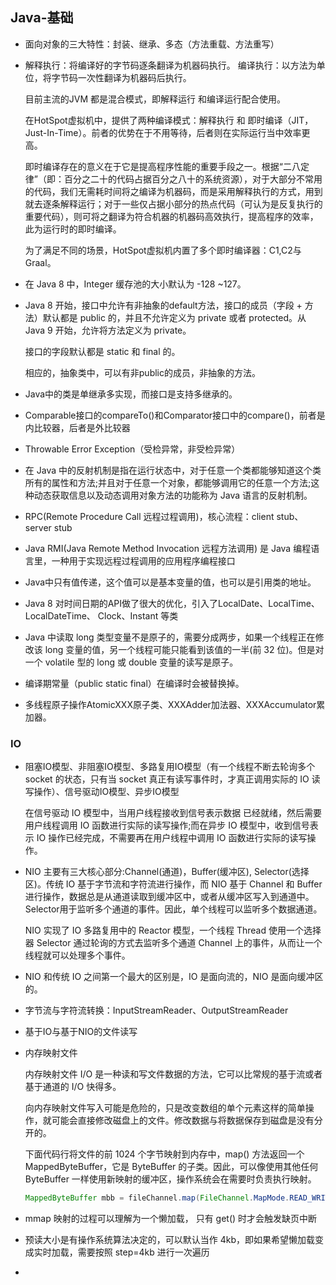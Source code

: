 ## Java-基础

- 面向对象的三大特性：封装、继承、多态（方法重载、方法重写）

- 解释执行：将编译好的字节码逐条翻译为机器码执行。
  编译执行：以方法为单位，将字节码一次性翻译为机器码后执行。

  目前主流的JVM 都是混合模式，即解释运行 和编译运行配合使用。

  在HotSpot虚拟机中，提供了两种编译模式：解释执行 和 即时编译（JIT，Just-In-Time）。前者的优势在于不用等待，后者则在实际运行当中效率更高。

  即时编译存在的意义在于它是提高程序性能的重要手段之一。根据“二八定律”（即：百分之二十的代码占据百分之八十的系统资源），对于大部分不常用的代码，我们无需耗时间将之编译为机器码，而是采用解释执行的方式，用到就去逐条解释运行；对于一些仅占据小部分的热点代码（可认为是反复执行的重要代码），则可将之翻译为符合机器的机器码高效执行，提高程序的效率，此为运行时的即时编译。

  为了满足不同的场景，HotSpot虚拟机内置了多个即时编译器：C1,C2与Graal。

- 在 Java 8 中，Integer 缓存池的大小默认为 -128 ~127。

- Java 8 开始，接口中允许有非抽象的default方法，接口的成员（字段 + 方法）默认都是 public 的，并且不允许定义为 private 或者 protected。从 Java 9 开始，允许将方法定义为 private。

  接口的字段默认都是 static 和 final 的。

  相应的，抽象类中，可以有非public的成员，非抽象的方法。

- Java中的类是单继承多实现，而接口是支持多继承的。

- Comparable接口的compareTo()和Comparator接口中的compare()，前者是内比较器，后者是外比较器

- Throwable Error Exception（受检异常，非受检异常）

- 在 Java 中的反射机制是指在运行状态中，对于任意一个类都能够知道这个类所有的属性和方法;并且对于任意一个对象，都能够调用它的任意一个方法;这种动态获取信息以及动态调用对象方法的功能称为 Java 语言的反射机制。

- RPC(Remote Procedure Call 远程过程调用)，核心流程：client stub、server stub

- Java RMI(Java Remote Method Invocation 远程方法调用) 是 Java 编程语言里，一种用于实现远程过程调用的应用程序编程接口

- Java中只有值传递，这个值可以是基本变量的值，也可以是引用类的地址。

- Java 8 对时间日期的API做了很大的优化，引入了LocalDate、LocalTime、LocalDateTime、 Clock、Instant 等类

- Java 中读取 long 类型变量不是原子的，需要分成两步，如果一个线程正在修改该 long 变量的值，另一个线程可能只能看到该值的一半(前 32 位)。但是对一个 volatile 型的 long 或 double 变量的读写是原子。

- 编译期常量（public static final）在编译时会被替换掉。

- 多线程原子操作AtomicXXX原子类、XXXAdder加法器、XXXAccumulator累加器。

### IO

- 阻塞IO模型、非阻塞IO模型、多路复用IO模型（有一个线程不断去轮询多个 socket 的状态，只有当 socket 真正有读写事件时，才真正调用实际的 IO 读写操作）、信号驱动IO模型、异步IO模型

  在信号驱动 IO 模型中，当用户线程接收到信号表示数据 已经就绪，然后需要用户线程调用 IO 函数进行实际的读写操作;而在异步 IO 模型中，收到信号表示 IO 操作已经完成，不需要再在用户线程中调用 IO 函数进行实际的读写操作。

- NIO 主要有三大核心部分:Channel(通道)，Buffer(缓冲区), Selector(选择区)。传统 IO 基于字节流和字符流进行操作，而 NIO 基于 Channel 和 Buffer进行操作，数据总是从通道读取到缓冲区中，或者从缓冲区写入到通道中。Selector用于监听多个通道的事件。因此，单个线程可以监听多个数据通道。

  NIO 实现了 IO 多路复用中的 Reactor 模型，一个线程 Thread 使用一个选择器 Selector 通过轮询的方式去监听多个通道 Channel 上的事件，从而让一个线程就可以处理多个事件。

- NIO 和传统 IO 之间第一个最大的区别是，IO 是面向流的，NIO 是面向缓冲区的。

- 字节流与字符流转换：InputStreamReader、OutputStreamReader

- 基于IO与基于NIO的文件读写

- 内存映射文件

  内存映射文件 I/O 是一种读和写文件数据的方法，它可以比常规的基于流或者基于通道的 I/O 快得多。

  向内存映射文件写入可能是危险的，只是改变数组的单个元素这样的简单操作，就可能会直接修改磁盘上的文件。修改数据与将数据保存到磁盘是没有分开的。

  下面代码行将文件的前 1024 个字节映射到内存中，map() 方法返回一个 MappedByteBuffer，它是 ByteBuffer 的子类。因此，可以像使用其他任何 ByteBuffer 一样使用新映射的缓冲区，操作系统会在需要时负责执行映射。

  ```java
  MappedByteBuffer mbb = fileChannel.map(FileChannel.MapMode.READ_WRITE, 0, 1024);
  ```
- mmap 映射的过程可以理解为一个懒加载， 只有 get() 时才会触发缺页中断
- 预读大小是有操作系统算法决定的，可以默认当作 4kb，即如果希望懒加载变成实时加载，需要按照 step=4kb 进行一次遍历
- 

